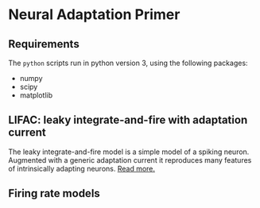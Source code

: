 # Neural Adaptation Primer

## Requirements

The `python` scripts run in python version 3, using the following packages:

- numpy
- scipy
- matplotlib


## LIFAC: leaky integrate-and-fire with adaptation current

The leaky integrate-and-fire model is a simple model of a spiking
neuron. Augmented with a generic adaptation current it reproduces many
features of intrinsically adapting neurons. [Read more.](lifac/README.md)


## Firing rate models

